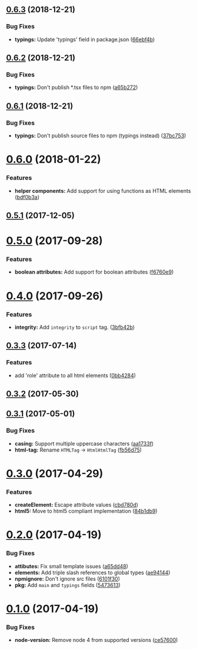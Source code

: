 ## [0.6.3](https://github.com/nicojs/typed-html/compare/v0.6.2...v0.6.3) (2018-12-21)


### Bug Fixes

* **typings:** Update 'typings' field in package.json ([66ebf4b](https://github.com/nicojs/typed-html/commit/66ebf4b))



## [0.6.2](https://github.com/nicojs/typed-html/compare/v0.6.1...v0.6.2) (2018-12-21)


### Bug Fixes

* **typings:** Don't publish *.tsx files to npm ([a65b272](https://github.com/nicojs/typed-html/commit/a65b272))



## [0.6.1](https://github.com/nicojs/typed-html/compare/v0.6.0...v0.6.1) (2018-12-21)


### Bug Fixes

* **typings:** Don't publish source files to npm (typings instead) ([37bc753](https://github.com/nicojs/typed-html/commit/37bc753))



# [0.6.0](https://github.com/nicojs/typed-html/compare/v0.5.1...v0.6.0) (2018-01-22)


### Features

* **helper components:** Add support for using functions as HTML elements ([bdf0b3a](https://github.com/nicojs/typed-html/commit/bdf0b3a))



## [0.5.1](https://github.com/nicojs/typed-html/compare/v0.5.0...v0.5.1) (2017-12-05)



# [0.5.0](https://github.com/nicojs/typed-html/compare/v0.4.0...v0.5.0) (2017-09-28)


### Features

* **boolean attributes:** Add support for boolean attributes ([f6760e9](https://github.com/nicojs/typed-html/commit/f6760e9))



# [0.4.0](https://github.com/nicojs/typed-html/compare/v0.3.3...v0.4.0) (2017-09-26)


### Features

* **integrity:** Add `integrity` to `script` tag. ([3bfb42b](https://github.com/nicojs/typed-html/commit/3bfb42b))



## [0.3.3](https://github.com/nicojs/typed-html/compare/v0.3.2...v0.3.3) (2017-07-14)


### Features

* add 'role' attribute to all html elements ([0bb4284](https://github.com/nicojs/typed-html/commit/0bb4284))



## [0.3.2](https://github.com/nicojs/typed-html/compare/v0.3.1...v0.3.2) (2017-05-30)



## [0.3.1](https://github.com/nicojs/typed-html/compare/v0.3.0...v0.3.1) (2017-05-01)


### Bug Fixes

* **casing:** Support multiple uppercase characters ([aa1733f](https://github.com/nicojs/typed-html/commit/aa1733f))
* **html-tag:** Rename `HTMLTag` -> `HtmlHtmlTag` ([fb56d75](https://github.com/nicojs/typed-html/commit/fb56d75))



# [0.3.0](https://github.com/nicojs/typed-html/compare/v0.2.0...v0.3.0) (2017-04-29)


### Features

* **createElement:** Escape attribute values ([cbd780d](https://github.com/nicojs/typed-html/commit/cbd780d))
* **html5:** Move to html5 compliant implementation ([84b1db9](https://github.com/nicojs/typed-html/commit/84b1db9))



# [0.2.0](https://github.com/nicojs/typed-html/compare/v0.1.0...v0.2.0) (2017-04-19)


### Bug Fixes

* **attibutes:** Fix small template issues ([a65dd48](https://github.com/nicojs/typed-html/commit/a65dd48))
* **elements:** Add triple slash references to global types ([ae94144](https://github.com/nicojs/typed-html/commit/ae94144))
* **npmignore:** Don't ignore src files ([6101f30](https://github.com/nicojs/typed-html/commit/6101f30))
* **pkg:** Add `main` and `typings` fields ([5473613](https://github.com/nicojs/typed-html/commit/5473613))



# [0.1.0](https://github.com/nicojs/typed-html/compare/ce57600...v0.1.0) (2017-04-19)


### Bug Fixes

* **node-version:** Remove node 4 from supported versions ([ce57600](https://github.com/nicojs/typed-html/commit/ce57600))



